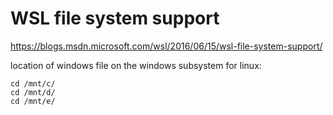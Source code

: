 
# WSL file system support

https://blogs.msdn.microsoft.com/wsl/2016/06/15/wsl-file-system-support/

location of windows file on the windows subsystem for linux:

    cd /mnt/c/
    cd /mnt/d/
    cd /mnt/e/

